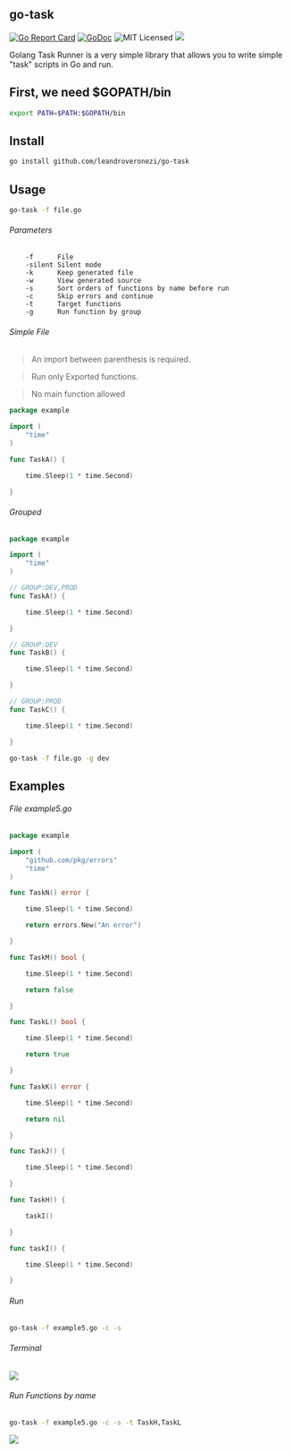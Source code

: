 ## go-task

[![Go Report Card](https://goreportcard.com/badge/github.com/leandroveronezi/go-task)](https://goreportcard.com/report/github.com/leandroveronezi/go-task)
[![GoDoc](https://godoc.org/github.com/leandroveronezi/go-task?status.png)](https://godoc.org/github.com/leandroveronezi/go-task)
![MIT Licensed](https://img.shields.io/github/license/leandroveronezi/go-task.svg)
![](https://img.shields.io/github/repo-size/leandroveronezi/go-task.svg)

Golang Task Runner is a very simple library that allows you to write simple "task" scripts in Go and run.

## First, we need $GOPATH/bin

```bash
export PATH=$PATH:$GOPATH/bin
```

## Install 

```bash
go install github.com/leandroveronezi/go-task
```

## Usage

```bash
go-task -f file.go
```

###### Parameters

```
    -f      File
    -silent Silent mode
    -k      Keep generated file
    -w      View generated source 
    -s      Sort orders of functions by name before run
    -c      Skip errors and continue
    -t      Target functions
    -g      Run function by group
```

###### Simple File

> An import between parenthesis is required.

> Run only Exported functions.

> No main function allowed

```go
package example

import (
	"time"
)

func TaskA() {

	time.Sleep(1 * time.Second)

}
```

###### Grouped

```go
package example

import (
	"time"
)

// GROUP:DEV,PROD
func TaskA() {

	time.Sleep(1 * time.Second)

}

// GROUP:DEV
func TaskB() {

	time.Sleep(1 * time.Second)

}

// GROUP:PROD
func TaskC() {

	time.Sleep(1 * time.Second)

}
```

```bash
go-task -f file.go -g dev
```

## Examples

###### File example5.go

```go
package example

import (
	"github.com/pkg/errors"
	"time"
)

func TaskN() error {

	time.Sleep(1 * time.Second)

	return errors.New("An error")

}

func TaskM() bool {

	time.Sleep(1 * time.Second)

	return false

}

func TaskL() bool {

	time.Sleep(1 * time.Second)

	return true

}

func TaskK() error {

	time.Sleep(1 * time.Second)

	return nil

}

func TaskJ() {

	time.Sleep(1 * time.Second)

}

func TaskH() {

	taskI()

}

func taskI() {

	time.Sleep(1 * time.Second)

}
```

###### Run

```bash
go-task -f example5.go -c -s
```

###### Terminal

![](https://leandroveronezi.github.io/go-task/example/img/example5.png)


###### Run Functions by name

```bash
go-task -f example5.go -c -s -t TaskH,TaskL
```

![](https://leandroveronezi.github.io/go-task/example/img/example5_2.png)
